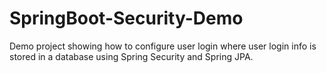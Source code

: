 # SpringBoot-Security-Demo
Demo project showing how to configure user login where user login info is stored in a database using Spring Security and Spring JPA.
